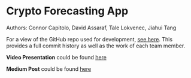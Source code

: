 # Crypto Forecasting App 
Authors: Connor Capitolo, David Assaraf, Tale Lokvenec, Jiahui Tang

For a view of the GitHub repo used for development, [see here](https://github.com/AC215/cypbros-app). This provides a full commit history as well as the work of each team member.

**Video Presentation** could be found [here](https://www.youtube.com/watch?v=83oW1w7aSZw)

**Medium Post** could be found [here](https://medium.com/@tangjiahui/crypto-forecasting-app-59575b084caf)
